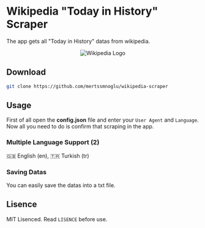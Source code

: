 # **Wikipedia "Today in History" Scraper**

The app gets all "Today in History" datas from wikipedia.

<p align="center">
<img src="https://upload.wikimedia.org/wikipedia/commons/6/63/Wikipedia-logo.png" alt="Wikipedia Logo"></img>
</p>

## Download

```bash
git clone https://github.com/mertssmnoglu/wikipedia-scraper
```
## Usage

First of all open the **config.json** file and enter your `User Agent` and `Language`. Now all you need to do is confirm that scraping in the app.

### Multiple Language Support (2)
🇬🇧 English (en), 🇹🇷 Turkish (tr)

### Saving Datas
You can easily save the datas into a txt file.

## Lisence

MIT Lisenced. Read `LISENCE` before use.
